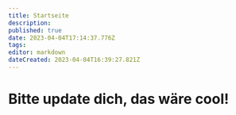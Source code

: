 ```yaml
---
title: Startseite
description: 
published: true
date: 2023-04-04T17:14:37.776Z
tags: 
editor: markdown
dateCreated: 2023-04-04T16:39:27.821Z
---
```


# Bitte update dich, das wäre cool!